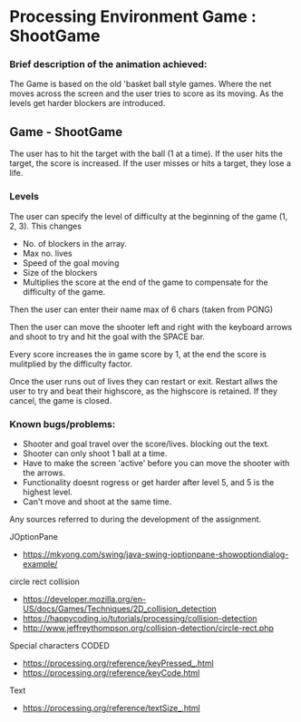 
 # Processing Environment Game : ShootGame
 ### Brief description of the animation achieved:
 
 The Game is based on the old 'basket ball style games. 
 Where the net moves across the screen and the user tries to score as its moving. As the levels get harder blockers are introduced.
 
 ## Game - ShootGame
 The user has to hit the target with the ball (1 at a time).
 If the user hits the target, the score is increased. If the user misses or hits a target, they lose a life.
 
 ### Levels
 The user can specify the level of difficulty at the beginning of the game (1, 2, 3).
 This changes 
 - No. of blockers in the array.
 - Max no. lives
 - Speed of the goal moving
 - Size of the blockers
 - Multiplies the score at the end of the game to compensate for the difficulty of the game.
 
 Then the user can enter their name max of 6 chars (taken from PONG)
 
 Then the user can move the shooter left and right with the keyboard arrows and shoot to try and hit the goal with the SPACE bar.
 
 Every score increases the in game score by 1, at the end the score is mulitplied by the difficulty factor.
 
 Once the user runs out of lives they can restart or exit.
 Restart allws the user to try and beat their highscore, as the highscore is retained.
 If they cancel, the game is closed.
 
 ### Known bugs/problems:
 - Shooter and goal travel over the score/lives. blocking out the text.
 - Shooter can only shoot 1 ball at a time.
 - Have to make the screen 'active' before you can move the shooter with the arrows.
 - Functionality doesnt rogress or get harder after level 5, and 5 is the highest level.
 - Can't move and shoot at the same time.
 
 
 Any sources referred to during the development of the assignment.
 
 JOptionPane
 - https://mkyong.com/swing/java-swing-joptionpane-showoptiondialog-example/
 
 circle rect collision
 
 - https://developer.mozilla.org/en-US/docs/Games/Techniques/2D_collision_detection
 - https://happycoding.io/tutorials/processing/collision-detection
 - http://www.jeffreythompson.org/collision-detection/circle-rect.php
 
 Special characters CODED
 
 - https://processing.org/reference/keyPressed_.html
 - https://processing.org/reference/keyCode.html
 
 Text
 - https://processing.org/reference/textSize_.html
 
 
